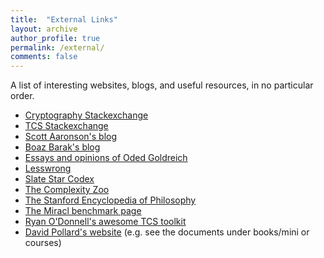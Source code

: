 ```yaml
---
title:  "External Links"
layout: archive
author_profile: true
permalink: /external/
comments: false
---
```


A list of interesting websites, blogs, and useful resources, in no particular order.

- [Cryptography Stackexchange](https://crypto.stackexchange.com/)
- [TCS Stackexchange](https://cstheory.stackexchange.com/)
- [Scott Aaronson's blog](https://www.scottaaronson.com/blog)
- [Boaz Barak's blog](https://windowsontheory.org/)
- [Essays and opinions of Oded Goldreich](http://www.wisdom.weizmann.ac.il/~oded/essays.html)
- [Lesswrong](https://www.lesswrong.com/)
- [Slate Star Codex](https://slatestarcodex.com/)
- [The Complexity Zoo](https://complexityzoo.uwaterloo.ca/Complexity_Zoo)
- [The Stanford Encyclopedia of Philosophy](https://plato.stanford.edu/)
- [The Miracl benchmark page](https://github.com/miracl/MIRACL/blob/master/docs/miracl-explained/benchmarks.md)
- [Ryan O'Donnell's awesome TCS toolkit](https://www.diderot.one/courses/28)
- [David Pollard's website](http://www.stat.yale.edu/~pollard/) (e.g. see the documents under books/mini or courses)